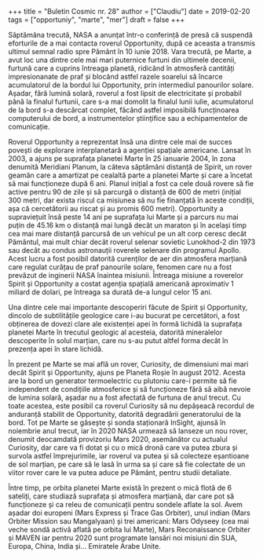 +++
title = "Buletin Cosmic nr. 28"
author = ["Claudiu"]
date = 2019-02-20
tags = ["opportuniy", "marte", "mer"]
draft = false
+++

Săptămâna trecută, NASA a anunțat într-o conferință de presă că suspendă eforturile de a mai contacta roverul Opportunity, după ce aceasta a transmis ultimul semnal radio spre Pământ în 10 iunie 2018. Vara trecută, pe Marte, a avut loc una dintre cele mai mari puternice furtuni din ultimele decenii, furtună care a cuprins întreaga planetă, ridicând în atmosferă cantități impresionanate de praf și blocând astfel razele soarelui să încarce acumulatorul de la bordul lui Opportunity, prin intermediul panourilor solare. Așadar, fără lumină solară, roverul a fost lipsit de electricitate și probabil până la finalul furtunii, care s-a mai domolit la finalul lunii iulie, acumulatorul de la bord s-a descărcat complet, făcând astfel imposibilă funcținoarea computerului de bord, a instrumentelor științifice sau a echipamentelor de comunicație.

Roverul Opportunity a reprezentat însă una dintre cele mai de succes povești de explorare interplanetară a agenției spațiale americane. Lansat în 2003, a ajuns pe suprafața planetei Marte în 25 ianuarie 2004, în zona denumită Meridiani Planum, la câteva săptămâni distanță de Spirit, un rover geamăn care a amartizat pe cealaltă parte a planetei Marte și care a încetat să mai funcționeze după 6 ani. Planul inițial a fost ca cele două rovere să fie active pentru 90 de zile și să parcurgă o distanță de 600 de metri (inițial 300 metri, dar exista riscul ca misiunea să nu fie finanțată în aceste condiții, așa că cercetătorii au riscat și au promis 600 metri). Opportunity a supraviețuit însă peste 14 ani pe suprafața lui Marte și a parcurs nu mai puțin de 45.16 km o distanță mai lungă decât un maraton și în același timp cea mai mare distanță parcursă de un vehicul pe un alt corp ceresc decât Pământul, mai mult chiar decât roverul selenar sovietic Lunokhod-2 din 1973 sau decât au condus astronauții roverele selenare din programul Apollo. Acest lucru a fost posibil datorită curenților de aer din atmosfera marțiană care regulat curățau de praf panourile solare, fenomen care nu a fost prevăzut de inginerii NASA înaintea misiunii. Întreaga misiune a roverelor Spirit și Opportunity a costat agenția spațială americană aproximativ 1 miliard de dolari, pe întreaga sa durată de-a lungul celor 15 ani.

Una dintre cele mai importante descoperiri făcute de Spirit și Opportunity, dincolo de subtilitățile geologice care i-au bucurat pe cercetători, a fost obținerea de dovezi clare ale existenței apei în formă lichidă la suprafața planetei Marte în trecutul geologic al acesteia, datorită mineralelor descoperite în solul marțian, care nu s-au putut altfel forma decât în prezența apei în stare lichidă.

În prezent pe Marte se mai află un rover, Curiosity, de dimensiuni mai mari decât Spirit și Opportunity, ajuns pe Planeta Roșie în august 2012. Acesta are la bord un generator termoelectric cu plutoniu care-i permite să fie independent de condițiile atmosferice și să funcționeze fără să aibă nevoie de lumina solară, așadar nu a fost afectată de furtuna de anul trecut. Cu toate acestea, este posibil ca roverul Curiosity să nu depășeacă recordul de anduranță stabilit de Opportunity, datorită degradării generatorului de la bord. Tot pe Marte se găsește și sonda staționară InSight, ajunsă în noiembrie anul trecut, iar în 2020 NASA urmează să lanseze un nou rover, denumit deocamdată provizoriu Mars 2020, asemănător cu actualul Curiosity, dar care va fi dotat și cu o mică dronă care va putea zbura și survola astfel împrejurimile, iar roverul va putea și să colecteze eșantioane de sol marțian, pe care să le lasă în urma sa și care să fie colectate de un viitor rover care le va putea aduce pe Pământ, pentru studii detaliate.

Între timp, pe orbita planetei Marte există în prezent o mică flotă de 6 sateliți, care studiază suprafața și atmosfera marțiană, dar care pot să funcționeze și ca releu de comunicații pentru sondele aflate la sol. Avem așadar doi europeni (Mars Express și Trace Gas Orbiter), unul indian (Mars Orbiter Mission sau Mangalyaan) și trei americani: Mars Odyseey (cea mai veche sondă activă aflată pe orbita lui Marte), Mars Reconaissance Orbiter și MAVEN iar pentru 2020 sunt programate lansări noi misiuni din SUA, Europa, China, India și… Emiratele Arabe Unite.
